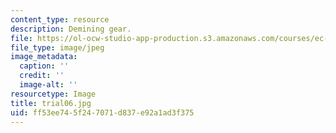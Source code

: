 ```yaml
---
content_type: resource
description: Demining gear.
file: https://ol-ocw-studio-app-production.s3.amazonaws.com/courses/ec-s06-design-for-demining-spring-2007/ff53ee745f247071d837e92a1ad3f375_trial06.jpg
file_type: image/jpeg
image_metadata:
  caption: ''
  credit: ''
  image-alt: ''
resourcetype: Image
title: trial06.jpg
uid: ff53ee74-5f24-7071-d837-e92a1ad3f375
---
```

